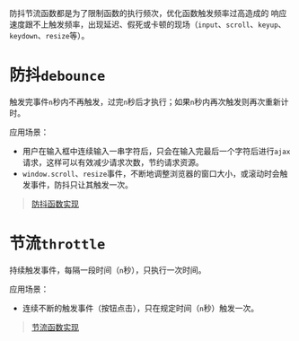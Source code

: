 防抖节流函数都是为了限制函数的执行频次，优化函数触发频率过高造成的 响应速度跟不上触发频率，出现延迟、假死或卡顿的现场（`input`、`scroll`、`keyup`、`keydown`、`resize`等）。

# 防抖`debounce`

触发完事件`n`秒内不再触发，过完`n`秒后才执行；如果`n`秒内再次触发则再次重新计时。

应用场景：

- 用户在输入框中连续输入一串字符后，只会在输入完最后一个字符后进行`ajax`请求，这样可以有效减少请求次数，节约请求资源。
- `window.scroll`、`resize`事件，不断地调整浏览器的窗口大小，或滚动时会触发事件，防抖只让其触发一次。

> [防抖函数实现](https://github.com/whjin/docs/blob/main/javascript/src/debounce.js)

# 节流`throttle`

持续触发事件，每隔一段时间（`n`秒），只执行一次时间。

应用场景：

- 连续不断的触发事件（按钮点击），只在规定时间（`n`秒）触发一次。

> [节流函数实现](https://github.com/whjin/docs/blob/main/javascript/src/throttle.js)


